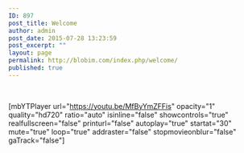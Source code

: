 ```yaml
---
ID: 897
post_title: Welcome
author: admin
post_date: 2015-07-28 13:23:59
post_excerpt: ""
layout: page
permalink: http://blobim.com/index.php/welcome/
published: true
---
```

&nbsp;

[mbYTPlayer url="https://youtu.be/MfByYmZFFis" opacity="1" quality="hd720" ratio="auto" isinline="false" showcontrols="true" realfullscreen="false" printurl="false" autoplay="true" startat="30" mute="true" loop="true" addraster="false" stopmovieonblur="false" gaTrack="false"]

&nbsp;

&nbsp;

&nbsp;

&nbsp;

&nbsp;

&nbsp;

&nbsp;

&nbsp;

&nbsp;

&nbsp;

&nbsp;

&nbsp;

&nbsp;

&nbsp;

&nbsp;

&nbsp;

&nbsp;

&nbsp;

&nbsp;

#